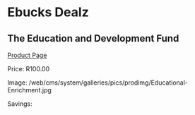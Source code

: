 
# Ebucks Dealz
## The Education and Development Fund
[Product Page](https://www.ebucks.com/web/shop/productSelected.do?prodId=1133143603&catId=365579701)

Price: R100.00

Image: /web/cms/system/galleries/pics/prodimg/Educational-Enrichment.jpg

Savings: 


	